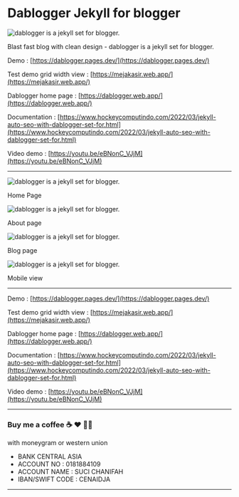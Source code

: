 # Dablogger Jekyll for blogger

![dablogger is a jekyll set for blogger.](dablgger4.png)

Blast fast blog with clean design - dablogger is a jekyll set for blogger.

Demo : [https://dablogger.pages.dev/](https://dablogger.pages.dev/)

Test demo grid width view : [https://mejakasir.web.app/](https://mejakasir.web.app/)

Dablogger home page : [https://dablogger.web.app/](https://dablogger.web.app/)

Documentation : [https://www.hockeycomputindo.com/2022/03/jekyll-auto-seo-with-dablogger-set-for.html](https://www.hockeycomputindo.com/2022/03/jekyll-auto-seo-with-dablogger-set-for.html)

Video demo : [https://youtu.be/eBNonC_VJjM](https://youtu.be/eBNonC_VJjM)

---------------------------------------------

![dablogger is a jekyll set for blogger.](dablgger4.png)

Home Page

![dablogger is a jekyll set for blogger.](dablgger3.png)

About page

![dablogger is a jekyll set for blogger.](dablgger2.png)

Blog page

![dablogger is a jekyll set for blogger.](dablggermobile.png)

Mobile view

--------------------------------------------------

Demo : [https://dablogger.pages.dev/](https://dablogger.pages.dev/)

Test demo grid width view : [https://mejakasir.web.app/](https://mejakasir.web.app/)

Dablogger home page : [https://dablogger.web.app/](https://dablogger.web.app/)

Documentation : [https://www.hockeycomputindo.com/2022/03/jekyll-auto-seo-with-dablogger-set-for.html](https://www.hockeycomputindo.com/2022/03/jekyll-auto-seo-with-dablogger-set-for.html)


Video demo : [https://youtu.be/eBNonC_VJjM](https://youtu.be/eBNonC_VJjM)



--------------------------------------------------------------------------------------------------------------------

### Buy me a coffee ☕️ ❤️  ✌🏻 

with moneygram or western union

+ BANK CENTRAL ASIA
+ ACCOUNT NO : 0181884109
+ ACCOUNT NAME : SUCI CHANIFAH
+ IBAN/SWIFT CODE : CENAIDJA

--------------------------------------------------------------------------------------------------------------------
